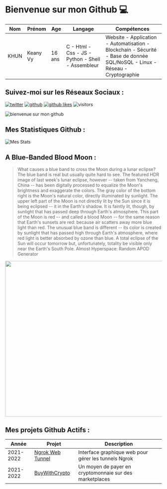 # Bienvenue sur mon Github 💻
| Nom | Prénom | Age | Langage | Compétences |
|---  |---     |---  |---      |---
| KHUN | Keany Vy | 16 ans | C - Html - Css - JS - Python - Shell - Assembleur | Website - Application - Automatisation - Blockchain - Sécurité - Base de donnée SQL/NoSQL - Linux - Réseau - Cryptographie |

## Suivez-moi sur les Réseaux Sociaux :
[![twitter](https://img.shields.io/twitter/follow/thisiskeanyvy?style=social)](https://twitter.com/thisiskeanyvy)
[![github](https://img.shields.io/github/followers/thisiskeanyvy?style=social)](https://github.com/thisiskeanyvy?tab=followers)
[![github likes](https://img.shields.io/github/stars/thisiskeanyvy?style=social)](https://github.com/thisiskeanyvy)
![visitors](https://visitor-badge.glitch.me/badge?page_id=page.id=thisiskeanyvy.thisiskeanyvy)

![bienvenue sur mon github](https://thisiskeanyvy-hosting.pages.dev/banner.gif)

## Mes Statistiques Github :
![Mes Stats](https://github-readme-stats.vercel.app/api?username=thisiskeanyvy&show_icons=true&theme=radical)

## A Blue-Banded Blood Moon :

> What causes a blue band to cross the Moon during a lunar eclipse? The blue band is real but usually quite hard to see. The featured HDR image of last week's lunar eclipse, however -- taken from Yancheng, China -- has been digitally processed to equalize the Moon's brightness and exaggerate  the colors.  The gray color of the bottom right is the Moon's natural color, directly illuminated by sunlight. The upper left part of the Moon is not directly lit by the Sun since it is being eclipsed -- it in the Earth's shadow. It is faintly lit, though, by sunlight that has passed deep through Earth's atmosphere. This part of the Moon is red -- and called a blood Moon -- for the same reason that Earth's sunsets are red: because air scatters away more blue light than red. The unusual blue band is different -- its color is created by sunlight that has passed high through Earth's atmosphere, where red light is better absorbed by ozone than blue. A total eclipse of the Sun will occur tomorrow but, unfortunately, totality be visible only near the Earth's South Pole.   Almost Hyperspace: Random APOD Generator

<img src='https://apod.nasa.gov/apod/image/2112/BlueRedMoon_Yu_960.jpg' width="800" height="500"/>

## Mes projets Github Actifs :
| Année | Projet | Description |
|---   |---     |---          |
| 2021-2022 | [Ngrok Web Tunnel](https://github.com/thisiskeanyvy/ngrok-web-manager) | Interface graphique web pour gérer les tunnels Ngrok |
| 2021-2022 | [BuyWithCrypto](https://github.com/BuyWithCrypto) | Un moyen de payer en cryptomonnaie sur des marketplaces |